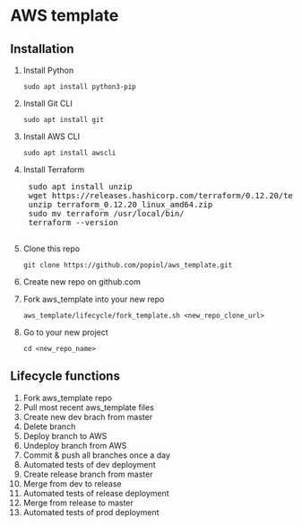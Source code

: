 # AWS template

## Installation

1. Install Python

    `sudo apt install python3-pip`

1. Install Git CLI
    
    `sudo apt install git`
    
1. Install AWS CLI
  
    `sudo apt install awscli`
  
1. Install Terraform
  
    <pre>
    sudo apt install unzip
    wget https://releases.hashicorp.com/terraform/0.12.20/terraform_0.12.20_linux_amd64.zip
    unzip terraform_0.12.20_linux_amd64.zip
    sudo mv terraform /usr/local/bin/
    terraform --version
    </pre>

1. Clone this repo
  
    `git clone https://github.com/popiol/aws_template.git`
  
1. Create new repo on github.com
  
1. Fork aws_template into your new repo
  
    `aws_template/lifecycle/fork_template.sh <new_repo_clone_url>`
  
1. Go to your new project 
  
    `cd <new_repo_name>`
  
## Lifecycle functions

1. Fork aws_template repo
1. Pull most recent aws_template files
1. Create new dev brach from master
1. Delete branch
1. Deploy branch to AWS
1. Undeploy branch from AWS
1. Commit & push all branches once a day
1. Automated tests of dev deployment
1. Create release branch from master
1. Merge from dev to release
1. Automated tests of release deployment
1. Merge from release to master
1. Automated tests of prod deployment
